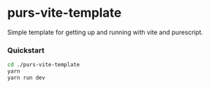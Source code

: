 # purs-vite-template

Simple template for getting up and running with vite and purescript.

### Quickstart
```bash
cd ./purs-vite-template
yarn
yarn run dev
```
